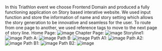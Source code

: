 In this Triathlon event we choose Frontend Domain and produced a fully functioning application on Story based interative website.
We used input function and store the information of name and story setting which allows the story generation to be innovative and seamless for the user.
To route from one page to another, we used reference tags to move to the next page of story line.
Home Page:
![image](https://github.com/user-attachments/assets/2de34b25-5136-4adf-8060-f5d7b1d5cb76)
Chapter Page:
![image](https://github.com/user-attachments/assets/7344cc41-e9c3-4c59-8195-3e00832b6be7)
Storyline1:
![image](https://github.com/user-attachments/assets/c442b6b2-ba1c-463c-9668-b12eac19902c)
Path A:
![image](https://github.com/user-attachments/assets/853a9c34-2cb1-44b4-a020-2329a8c22f41)
Path B:
![image](https://github.com/user-attachments/assets/cb848764-7b95-4271-ab5e-e7e12830a566)
Path A1:
![image](https://github.com/user-attachments/assets/b45663af-1c73-4132-b1df-5e7cc926dd15)
Path A2:
![image](https://github.com/user-attachments/assets/d135aa63-e366-4c45-99b5-9ebb71cfe8c5)
Path B1:
![image](https://github.com/user-attachments/assets/0d84748a-81da-4371-812b-498de3e8d533)
Path B2:
![image](https://github.com/user-attachments/assets/1da524f1-2e79-4b05-bf7c-6a1cb37b2c71)
